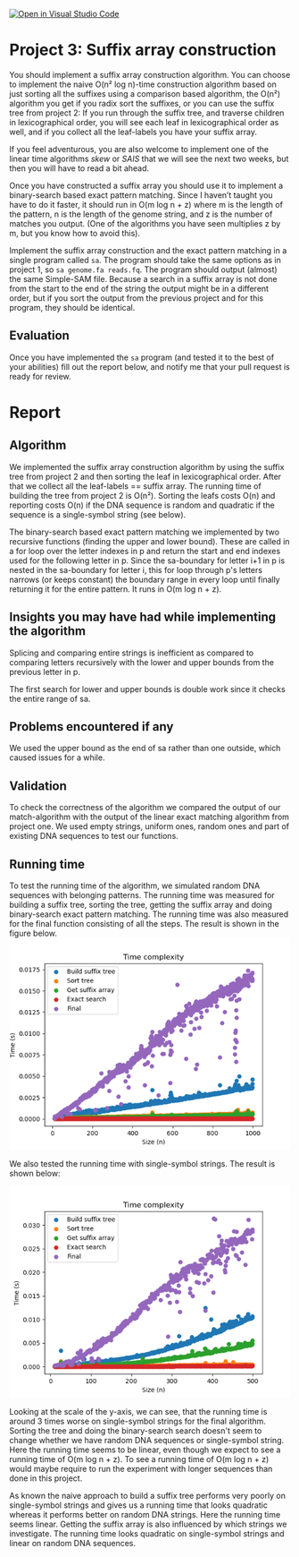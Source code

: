 [![Open in Visual Studio Code](https://classroom.github.com/assets/open-in-vscode-c66648af7eb3fe8bc4f294546bfd86ef473780cde1dea487d3c4ff354943c9ae.svg)](https://classroom.github.com/online_ide?assignment_repo_id=8892930&assignment_repo_type=AssignmentRepo)
# Project 3: Suffix array construction

You should implement a suffix array construction algorithm. You can choose to implement the naive O(n² log n)-time construction algorithm based on just sorting all the suffixes using a comparison based algorithm, the O(n²) algorithm you get if you radix sort the suffixes, or you can use the suffix tree from project 2: If you run through the suffix tree, and traverse children in lexicographical order, you will see each leaf in lexicographical order as well, and if you collect all the leaf-labels you have your suffix array.

If you feel adventurous, you are also welcome to implement one of the linear time algorithms *skew* or *SAIS* that we will see the next two weeks, but then you will have to read a bit ahead.

Once you have constructed a suffix array you should use it to implement a binary-search based exact pattern matching. Since I haven’t taught you have to do it faster, it should run in O(m log n + z) where m is the length of the pattern, n is the length of the genome string, and z is the number of matches you output. (One of the algorithms you have seen multiplies z by m, but you know how to avoid this).

Implement the suffix array construction and the exact pattern matching in a single program called `sa`.  The program should take the same options as in project 1, so `sa genome.fa reads.fq`. The program should output (almost) the same Simple-SAM file. Because a search in a suffix array is not done from the start to the end of the string the output might be in a different order, but if you sort the output from the previous project and for this program, they should be identical.

## Evaluation

Once you have implemented the `sa` program (and tested it to the best of your abilities) fill out the report below, and notify me that your pull request is ready for review.

# Report

## Algorithm
We implemented the  suffix array construction algorithm by using the suffix tree from project 2 and then sorting the leaf in lexicographical order. After that we collect all the leaf-labels == suffix array. The running time of building the tree from project 2 is O(n²). Sorting the leafs costs O(n) and reporting costs O(n) if the DNA sequence is random and quadratic if the sequence is a single-symbol string (see below). 

The binary-search based exact pattern matching we implemented by two recursive functions (finding the upper and lower bound). These are called in a for loop over the letter indexes in p and return the start and end indexes used for the following letter in p. Since the sa-boundary for letter i+1 in p is nested in the sa-boundary for letter i, this for loop through p's letters narrows (or keeps constant) the boundary range in every loop until finally returning it for the entire pattern.
It runs in O(m log n + z).

## Insights you may have had while implementing the algorithm
Splicing and comparing entire strings is inefficient as compared to comparing letters recursively with the lower and upper bounds from the previous letter in p.

The first search for lower and upper bounds is double work since it checks the entire range of sa.

## Problems encountered if any
We used the upper bound as the end of sa rather than one outside, which caused issues for a while.

## Validation

To check the correctness of the algorithm we compared the output of our match-algorithm with the output of the linear exact matching algorithm from project one. We used empty strings, uniform ones, random ones and part of existing DNA sequences to test our functions.

## Running time
To test the running time of the algorithm, we simulated random DNA sequences with belonging patterns. The running time was measured for building a suffix tree, sorting the tree, getting the suffix array and doing binary-search exact pattern matching. The running time was also measured for the final function consisting of all the steps. The result is shown in the figure below.
![](figs/time_random.png)

We also tested the running time with single-symbol strings. The result is shown below:

![](figs/time_worst_case.png)

Looking at the scale of the y-axis, we can see, that the running time is around 3 times worse on single-symbol strings for the final algorithm. Sorting the tree and doing the binary-search search doesn't seem to change whether we have random DNA sequences or single-symbol string. Here the running time seems to be linear, even though we expect to see a running time of O(m log n + z). To see a running time of O(m log n + z) would maybe require to run the experiment with longer sequences than done in this project.

As known the naive approach to build a suffix tree performs very poorly on single-symbol strings and gives us a running time that looks quadratic whereas it performs better on random DNA strings. Here the running time seems linear. 
Getting the suffix array is also influenced by which strings we investigate. The running time looks quadratic on single-symbol strings and linear on random DNA sequences.

